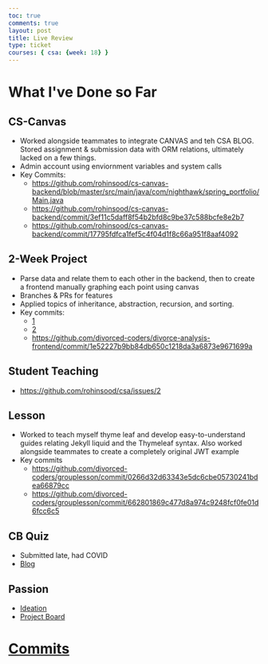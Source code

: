 ```yaml
---
toc: true
comments: true
layout: post
title: Live Review
type: ticket
courses: { csa: {week: 18} }
---
```


# What I've Done so Far

## CS-Canvas
- Worked alongside teammates to integrate CANVAS and teh CSA BLOG. Stored assignment & submission data with ORM relations, ultimately lacked on a few things.
- Admin account using enviornment variables and system calls
- Key Commits:
  - https://github.com/rohinsood/cs-canvas-backend/blob/master/src/main/java/com/nighthawk/spring_portfolio/Main.java
  - https://github.com/rohinsood/cs-canvas-backend/commit/3ef11c5daff8f54b2bfd8c9be37c588bcfe8e2b7
  - https://github.com/rohinsood/cs-canvas-backend/commit/17795fdfca1fef5c4f04d1f8c66a951f8aaf4092

## 2-Week Project
- Parse data and relate them to each other in the backend, then to create a frontend manually graphing each point using canvas
- Branches & PRs for features
- Applied topics of inheritance, abstraction, recursion, and sorting.
- Key commits: 
  - [1](https://github.com/divorced-coders/divorce-analysis-backend/commit/817ba8d8770be0e74a7983f6fa8487365f6f1b97)
  - [2](https://github.com/divorced-coders/divorce-analysis-backend/commit/91c4242a68c7b47e5c85388c2a9405c534cf2d29)
  - https://github.com/divorced-coders/divorce-analysis-frontend/commit/1e52227b9bb84db650c1218da3a6873e9671699a

## Student Teaching
- https://github.com/rohinsood/csa/issues/2

## Lesson
- Worked to teach myself thyme leaf and develop easy-to-understand guides relating Jekyll liquid and the Thymeleaf syntax. Also worked alongside teammates to create a completely original JWT example
- Key commits
  - https://github.com/divorced-coders/grouplesson/commit/0266d32d63343e5dc6cbe05730241bdea66879cc
  - https://github.com/divorced-coders/grouplesson/commit/662801869c477d8a974c9248fcf0fe01d6fcc6c5

## CB Quiz
- Submitted late, had COVID
- [Blog](http://localhost:4200/csa/2023/10/23/CB-quiz.html)

## Passion
- [Ideation](https://github.com/CSA-AI/CSA_AI_Frontend/issues/1)
- [Project Board](https://github.com/orgs/CSA-AI/projects/1/views/1?layout=board)

# [Commits](https://github.com/rohinsood/)